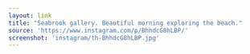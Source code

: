 ```yaml
---
layout: link
title: "Seabrook gallery. Beautiful morning exploring the beach."
source: 'https://www.instagram.com/p/BhhdcG8hLBP/'
screenshot: 'instagram/th-BhhdcG8hLBP.jpg'
---
```


